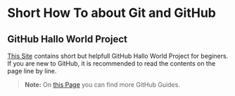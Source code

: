 # Short How To about Git and GitHub

## GitHub Hallo World Project

[This Site][1] contains short but helpfull GitHub Hallo World Project for beginers. 
If you are new to GitHub, it is recommended to read the contents on the page line by line.

>**Note:** On [this Page][2] you can find more GitHub Guides.



[1]: https://guides.github.com/activities/hello-world/
[2]: https://guides.github.com/
